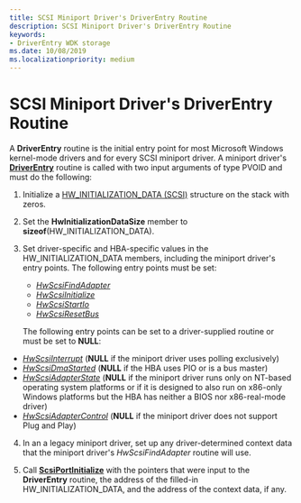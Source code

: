 ```yaml
---
title: SCSI Miniport Driver's DriverEntry Routine
description: SCSI Miniport Driver's DriverEntry Routine
keywords:
- DriverEntry WDK storage
ms.date: 10/08/2019
ms.localizationpriority: medium
---
```


# SCSI Miniport Driver's DriverEntry Routine

A **DriverEntry** routine is the initial entry point for most Microsoft Windows kernel-mode drivers and for every SCSI miniport driver. A miniport driver's [**DriverEntry**](driverentry-of-scsi-miniport-driver.md) routine is called with two input arguments of type PVOID and must do the following:

1. Initialize a [HW_INITIALIZATION_DATA (SCSI)](/windows-hardware/drivers/ddi/srb/ns-srb-_hw_initialization_data) structure on the stack with zeros.

2. Set the **HwInitializationDataSize** member to **sizeof**(HW_INITIALIZATION_DATA).

3. Set driver-specific and HBA-specific values in the HW_INITIALIZATION_DATA members, including the miniport driver's entry points. The following entry points must be set:

   - [*HwScsiFindAdapter*](/previous-versions/windows/hardware/drivers/ff557300(v=vs.85))
   - [*HwScsiInitialize*](/previous-versions/windows/hardware/drivers/ff557302(v=vs.85))
   - [*HwScsiStartIo*](/previous-versions/windows/hardware/drivers/ff557323(v=vs.85))
   - [*HwScsiResetBus*](/previous-versions/windows/hardware/drivers/ff557318(v=vs.85))

    The following entry points can be set to a driver-supplied routine or must be set to **NULL**:

  - [*HwScsiInterrupt*](/previous-versions/windows/hardware/drivers/ff557312(v=vs.85)) (**NULL** if the miniport driver uses polling exclusively)
  - [*HwScsiDmaStarted*](/previous-versions/windows/hardware/drivers/ff557291(v=vs.85)) (**NULL** if the HBA uses PIO or is a bus master)
  - [*HwScsiAdapterState*](/previous-versions/windows/hardware/drivers/ff557278(v=vs.85)) (**NULL** if the miniport driver runs only on NT-based operating system platforms or if it is designed to also run on x86-only Windows platforms but the HBA has neither a BIOS nor x86-real-mode driver)
  - [*HwScsiAdapterControl*](/previous-versions/windows/hardware/drivers/ff557274(v=vs.85)) (**NULL** if the miniport driver does not support Plug and Play)

4. In an a legacy miniport driver, set up any driver-determined context data that the miniport driver's *HwScsiFindAdapter* routine will use.

5. Call [**ScsiPortInitialize**](/windows-hardware/drivers/ddi/srb/nf-srb-scsiportinitialize) with the pointers that were input to the **DriverEntry** routine, the address of the filled-in HW_INITIALIZATION_DATA, and the address of the context data, if any.

